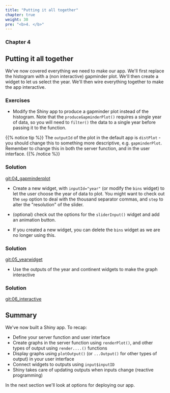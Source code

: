```yaml
---
title: "Putting it all together"
chapter: true
weight: 30
pre: "<b>4. </b>"
---
```

### Chapter 4

## Putting it all together

We've now covered everything we need to make our app.  We'll first replace the histogram with a (non interactive) gapminder plot.  We'll then create a widget to let us select the year. We'll then wire everything together to make the app interactive.

### Exercises

* Modify the Shiny app to produce a gapminder plot instead of the histogram.   Note that the `produceGapminderPlot()` requires a single year of data, so you will need to `filter()` the data to a single year before passing it to the function.

{{% notice tip %}}
The `outputId` of the plot in the default app is `distPlot` - you should change this to something more descriptive, e.g. `gapminderPlot`.  Remember to change this in both the server function, and in the user interface.
{{% /notice %}}

### Solution 

[git:04_gapminderplot](https://github.com/UoMResearchIT/RSE18-shiny-workshop-materials/commit/82e3f5c7ad7817bbeb9048acebdc1ff5f2851cbb)

* Create a new widget, with `inputId="year"` (or modify the `bins` widget) to let the user choose the year of data to plot. You might want to check out the `sep` option to deal with the thousand separator commas, and `step` to alter the "resolution" of the slider.  

* (optional) check out the options for the `sliderInput()` widget and add an animation button.

* If you created a new widget, you can delete the `bins` widget as we are no longer using this.
 
### Solution
 
[git:05_yearwidget](https://github.com/UoMResearchIT/RSE18-shiny-workshop-materials/commit/e89c9a1c78b3bd60bb9e5444b4b3616defefc60f)
 
* Use the outputs of the year and continent widgets to make the graph interactive

### Solution 

[git:06_interactive](https://github.com/UoMResearchIT/RSE18-shiny-workshop-materials/commit/7f6c74d7c70ae0127dd042c1bbf6c9483c9df5ce)


##  Summary

We've now built a Shiny app.  To recap:
 
* Define your server function and user interface 
* Create graphs in the server function  using `renderPlot()`, and other types of output using `render....()` functions
* Display graphs using `plotOutput()` (or `...Output()` for other types of output) in your user interface
* Connect widgets to outputs using `input$inputID` 
* Shiny takes care of updating outputs when inputs change (reactive programming)

In the next section we'll look at options for deploying our app.
